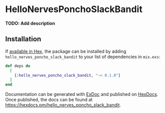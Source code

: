 # HelloNervesPonchoSlackBandit

**TODO: Add description**

## Installation

If [available in Hex](https://hex.pm/docs/publish), the package can be installed
by adding `hello_nerves_poncho_slack_bandit` to your list of dependencies in `mix.exs`:

```elixir
def deps do
  [
    {:hello_nerves_poncho_slack_bandit, "~> 0.1.0"}
  ]
end
```

Documentation can be generated with [ExDoc](https://github.com/elixir-lang/ex_doc)
and published on [HexDocs](https://hexdocs.pm). Once published, the docs can
be found at <https://hexdocs.pm/hello_nerves_poncho_slack_bandit>.

